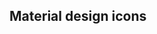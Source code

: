 <script lang="ts">
	import Icon from '$lib/components/Icon.svelte';
	import Preview from '$lib/components/Preview.svelte';

	// import 'prism-themes/themes/prism-vsc-dark-plus.css';

	// see: https://materialdesignicons.com/
	const mdiAccountPath =
		'M12,4A4,4 0 0,1 16,8A4,4 0 0,1 12,12A4,4 0 0,1 8,8A4,4 0 0,1 12,4M12,14C16.42,14 20,15.79 20,18V20H4V18C4,15.79 7.58,14 12,14Z';

	// https://heroicons.com/
	const adjustmentsOutline =
		'M12 6V4m0 2a2 2 0 100 4m0-4a2 2 0 110 4m-6 8a2 2 0 100-4m0 4a2 2 0 110-4m0 4v2m0-6V4m6 6v10m6-2a2 2 0 100-4m0 4a2 2 0 110-4m0 4v2m0-6V4';
</script>

## Material design icons

<div>
	<Icon path={mdiAccountPath} />
</div>
